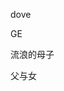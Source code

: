 <!-- ---
layout: post
title:  "一些感人短片记录"
date:   2015-03-22 15:10
categories: 杂记
permalink: /archivers/ads
--- -->

dove

GE

流浪的母子

父与女